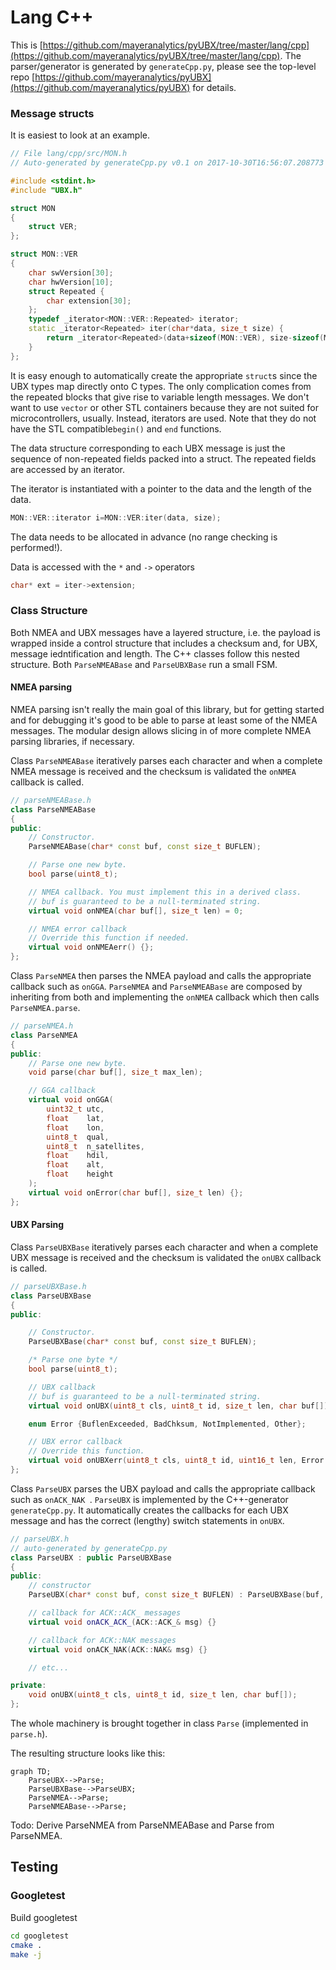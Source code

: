 # Lang C++

This is [https://github.com/mayeranalytics/pyUBX/tree/master/lang/cpp](https://github.com/mayeranalytics/pyUBX/tree/master/lang/cpp). The parser/generator is generated by `generateCpp.py`, please see the top-level repo [https://github.com/mayeranalytics/pyUBX](https://github.com/mayeranalytics/pyUBX) for details.

### Message structs

It is easiest to look at an example. 

```cpp
// File lang/cpp/src/MON.h
// Auto-generated by generateCpp.py v0.1 on 2017-10-30T16:56:07.208773

#include <stdint.h>
#include "UBX.h"

struct MON
{
    struct VER;
};

struct MON::VER
{
    char swVersion[30];
    char hwVersion[10];
    struct Repeated {
        char extension[30];
    };
    typedef _iterator<MON::VER::Repeated> iterator;
    static _iterator<Repeated> iter(char*data, size_t size) {
        return _iterator<Repeated>(data+sizeof(MON::VER), size-sizeof(MON::VER));
    }
};
```

It is easy enough to automatically create the appropriate `struct`s since the UBX types map directly onto C types. The only complication comes from the repeated blocks that give rise to variable length messages. We don't want to use `vector` or other STL containers because they are not  suited for microcontrollers, usually. Instead, iterators are used. Note that they do not have the STL compatible`begin()` and `end` functions.

The data structure corresponding to each UBX message is just the sequence of non-repeated fields packed into a struct. The repeated fields are accessed by an iterator.

The iterator is instantiated with a pointer to the data and the length of the data.

```c++
MON::VER::iterator i=MON::VER:iter(data, size);
```

The data needs to be allocated in advance (no range checking is performed!).

Data is accessed with the `*` and `->` operators

```c++
char* ext = iter->extension;
```

### Class Structure

Both NMEA and UBX messages have a layered structure, i.e. the payload is wrapped inside a control structure that includes a checksum and, for UBX, message iedntification and length. The C++ classes follow this nested structure. Both `ParseNMEABase` and `ParseUBXBase` run a small FSM.

#### NMEA parsing

NMEA parsing isn't really the main goal of this library, but for getting started and for debugging it's good to be able to parse at least some of the NMEA messages. The modular design allows slicing in of more complete NMEA parsing libraries, if necessary.

Class `ParseNMEABase` iteratively parses each character and when a complete NMEA message is received and the checksum is validated the `onNMEA` callback is called.

```c++
// parseNMEABase.h
class ParseNMEABase
{
public:
    // Constructor. 
    ParseNMEABase(char* const buf, const size_t BUFLEN);

    // Parse one new byte.
    bool parse(uint8_t);

    // NMEA callback. You must implement this in a derived class.
    // buf is guaranteed to be a null-terminated string.
    virtual void onNMEA(char buf[], size_t len) = 0;

    // NMEA error callback
    // Override this function if needed.
    virtual void onNMEAerr() {};
};
```

Class `ParseNMEA` then parses the NMEA payload and calls the appropriate callback such as `onGGA`. `ParseNMEA` and `ParseNMEABase` are composed by inheriting from both and implementing the `onNMEA` callback which then calls `ParseNMEA.parse`.

```c++
// parseNMEA.h
class ParseNMEA
{
public:
    // Parse one new byte.
    void parse(char buf[], size_t max_len);

    // GGA callback
    virtual void onGGA(
        uint32_t utc,
        float    lat,
        float    lon,
        uint8_t  qual,
        uint8_t  n_satellites,
        float    hdil,
        float    alt,
        float    height
    );
    virtual void onError(char buf[], size_t len) {};
};
```

#### UBX Parsing

Class `ParseUBXBase` iteratively parses each character and when a complete UBX message is received and the checksum is validated the `onUBX` callback is called.

```c++
// parseUBXBase.h
class ParseUBXBase
{
public:

    // Constructor.
    ParseUBXBase(char* const buf, const size_t BUFLEN);

    /* Parse one byte */
    bool parse(uint8_t);

    // UBX callback
    // buf is guaranteed to be a null-terminated string.
    virtual void onUBX(uint8_t cls, uint8_t id, size_t len, char buf[]) = 0;

    enum Error {BuflenExceeded, BadChksum, NotImplemented, Other};

    // UBX error callback
    // Override this function.
    virtual void onUBXerr(uint8_t cls, uint8_t id, uint16_t len, Error err) {};
};
```

Class `ParseUBX` parses the UBX payload and calls the appropriate callback such as `onACK_NAK `.
`ParseUBX` is implemented by the C++-generator `generateCpp.py`. It automatically creates the 
callbacks for each UBX message and has the correct (lengthy) switch statements in `onUBX`.

```c++
// parseUBX.h
// auto-generated by generateCpp.py
class ParseUBX : public ParseUBXBase
{
public:
    // constructor
    ParseUBX(char* const buf, const size_t BUFLEN) : ParseUBXBase(buf, BUFLEN) {};

    // callback for ACK::ACK_ messages
    virtual void onACK_ACK_(ACK::ACK_& msg) {}

    // callback for ACK::NAK messages
    virtual void onACK_NAK(ACK::NAK& msg) {}

    // etc...

private:
    void onUBX(uint8_t cls, uint8_t id, size_t len, char buf[]);
};
```

The whole machinery is brought together in class `Parse` (implemented in `parse.h`).

The resulting structure looks like this:

```mermaid
graph TD;
    ParseUBX-->Parse;
    ParseUBXBase-->ParseUBX;
    ParseNMEA-->Parse;
    ParseNMEABase-->Parse;
```

Todo: Derive ParseNMEA from ParseNMEABase and Parse from ParseNMEA.

## Testing

### Googletest

Build googletest
```bash
cd googletest
cmake .
make -j
```